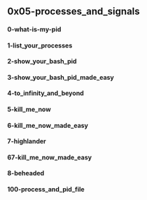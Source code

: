 ## 0x05-processes_and_signals
#### 0-what-is-my-pid
#### 1-list_your_processes
#### 2-show_your_bash_pid
#### 3-show_your_bash_pid_made_easy
#### 4-to_infinity_and_beyond
#### 5-kill_me_now
#### 6-kill_me_now_made_easy
#### 7-highlander
#### 67-kill_me_now_made_easy
#### 8-beheaded
#### 100-process_and_pid_file
